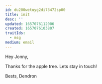 ```yaml
---
id: du200wetuyg2di73472sp00
title: init
desc: ''
updated: 1657076112006
created: 1657076103807
traitIds:
  - msg
medium: email
---
```


Hey Jonny,

Thanks for the apple tree. Lets stay in touch!

Bests,
Dendron
